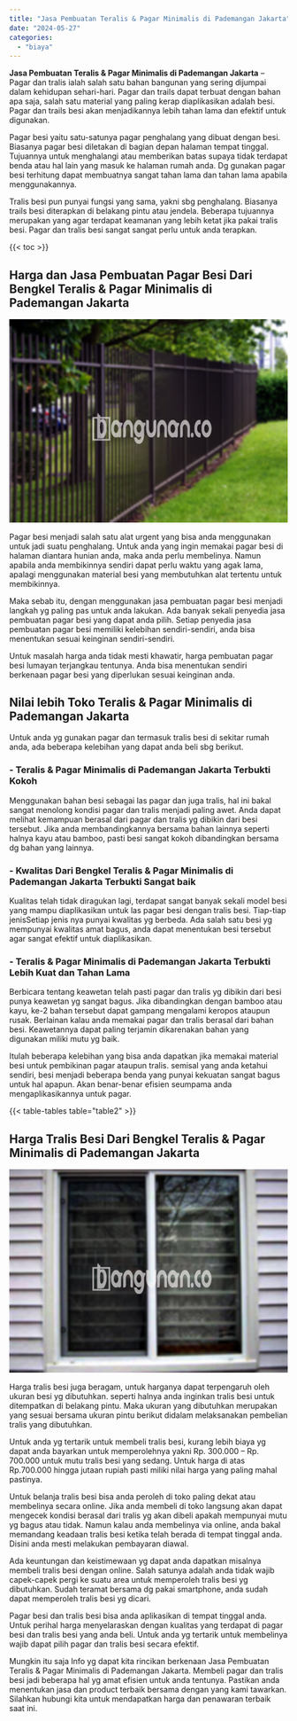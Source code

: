```yaml
---
title: "Jasa Pembuatan Teralis & Pagar Minimalis di Pademangan Jakarta"
date: "2024-05-27"
categories: 
  - "biaya"
---
```


**Jasa Pembuatan Teralis & Pagar Minimalis di Pademangan Jakarta** – Pagar dan tralis ialah salah satu bahan bangunan yang sering dijumpai dalam kehidupan sehari-hari. Pagar dan trails dapat terbuat dengan bahan apa saja, salah satu material yang paling kerap diaplikasikan adalah besi. Pagar dan trails besi akan menjadikannya lebih tahan lama dan efektif untuk digunakan.

Pagar besi yaitu satu-satunya pagar penghalang yang dibuat dengan besi. Biasanya pagar besi diletakan di bagian depan halaman tempat tinggal. Tujuannya untuk menghalangi atau memberikan batas supaya tidak terdapat benda atau hal lain yang masuk ke halaman rumah anda. Dg gunakan pagar besi terhitung dapat membuatnya sangat tahan lama dan tahan lama apabila menggunakannya.

Tralis besi pun punyai fungsi yang sama, yakni sbg penghalang. Biasanya trails besi diterapkan di belakang pintu atau jendela. Beberapa tujuannya merupakan yang agar terdapat keamanan yang lebih ketat jika pakai tralis besi. Pagar dan tralis besi sangat sangat perlu untuk anda terapkan.

{{< toc >}}

## Harga dan Jasa Pembuatan Pagar Besi Dari Bengkel Teralis & Pagar Minimalis di Pademangan Jakarta

![Jasa Pembuatan Teralis & Pagar Minimalis di Pademangan Jakarta](/images/pagar-minimalis-murah-45.png)

Pagar besi menjadi salah satu alat urgent yang bisa anda menggunakan untuk jadi suatu penghalang. Untuk anda yang ingin memakai pagar besi di halaman diantara hunian anda, maka anda perlu membelinya. Namun apabila anda membikinnya sendiri dapat perlu waktu yang agak lama, apalagi menggunakan material besi yang membutuhkan alat tertentu untuk membikinnya.

Maka sebab itu, dengan menggunakan jasa pembuatan pagar besi menjadi langkah yg paling pas untuk anda lakukan. Ada banyak sekali penyedia jasa pembuatan pagar besi yang dapat anda pilih. Setiap penyedia jasa pembuatan pagar besi memiliki kelebihan sendiri-sendiri, anda bisa menentukan sesuai keinginan sendiri-sendiri.

Untuk masalah harga anda tidak mesti khawatir, harga pembuatan pagar besi lumayan terjangkau tentunya. Anda bisa menentukan sendiri berkenaan pagar besi yang diperlukan sesuai keinginan anda.

## Nilai lebih Toko Teralis & Pagar Minimalis di Pademangan Jakarta

Untuk anda yg gunakan pagar dan termasuk tralis besi di sekitar rumah anda, ada beberapa kelebihan yang dapat anda beli sbg berikut.

### \- Teralis & Pagar Minimalis di Pademangan Jakarta Terbukti Kokoh

Menggunakan bahan besi sebagai las pagar dan juga tralis, hal ini bakal sangat menolong kondisi pagar dan tralis menjadi paling awet. Anda dapat melihat kemampuan berasal dari pagar dan tralis yg dibikin dari besi tersebut. Jika anda membandingkannya bersama bahan lainnya seperti halnya kayu atau bamboo, pasti besi sangat kokoh dibandingkan bersama dg bahan yang lainnya.

### \- Kwalitas Dari Bengkel Teralis & Pagar Minimalis di Pademangan Jakarta Terbukti Sangat baik

Kualitas telah tidak diragukan lagi, terdapat sangat banyak sekali model besi yang mampu diaplikasikan untuk las pagar besi dengan tralis besi. Tiap-tiap jenisSetiap jenis nya punyai kwalitas yg berbeda. Ada salah satu besi yg mempunyai kwalitas amat bagus, anda dapat menentukan besi tersebut agar sangat efektif untuk diaplikasikan.

### \- Teralis & Pagar Minimalis di Pademangan Jakarta Terbukti Lebih Kuat dan Tahan Lama

Berbicara tentang keawetan telah pasti pagar dan tralis yg dibikin dari besi punya keawetan yg sangat bagus. Jika dibandingkan dengan bamboo atau kayu, ke-2 bahan tersebut dapat gampang mengalami keropos ataupun rusak. Berlainan kalau anda memakai pagar dan tralis berasal dari bahan besi. Keawetannya dapat paling terjamin dikarenakan bahan yang digunakan miliki mutu yg baik.

Itulah beberapa kelebihan yang bisa anda dapatkan jika memakai material besi untuk pembikinan pagar ataupun tralis. semisal yang anda ketahui sendiri, besi menjadi beberapa benda yang punyai kekuatan sangat bagus untuk hal apapun. Akan benar-benar efisien seumpama anda mengaplikasikannya untuk pagar.

{{< table-tables table="table2" >}}

## Harga Tralis Besi Dari Bengkel Teralis & Pagar Minimalis di Pademangan Jakarta

![Jasa Pembuatan Teralis & Pagar Minimalis di Pademangan Jakarta](/images/teralis-minimalis-murah-20.png)

Harga tralis besi juga beragam, untuk harganya dapat terpengaruh oleh ukuran besi yg dibutuhkan. seperti halnya anda inginkan tralis besi untuk ditempatkan di belakang pintu. Maka ukuran yang dibutuhkan merupakan yang sesuai bersama ukuran pintu berikut didalam melaksanakan pembelian tralis yang dibutuhkan.

Untuk anda yg tertarik untuk membeli tralis besi, kurang lebih biaya yg dapat anda bayarkan untuk memperolehnya yakni Rp. 300.000 – Rp. 700.000 untuk mutu tralis besi yang sedang. Untuk harga di atas Rp.700.000 hingga jutaan rupiah pasti miliki nilai harga yang paling mahal pastinya.

Untuk belanja tralis besi bisa anda peroleh di toko paling dekat atau membelinya secara online. Jika anda membeli di toko langsung akan dapat mengecek kondisi berasal dari tralis yg akan dibeli apakah mempunyai mutu yg bagus atau tidak. Namun kalau anda membelinya via online, anda bakal memandang keadaan tralis besi ketika telah berada di tempat tinggal anda. Disini anda mesti melakukan pembayaran diawal.

Ada keuntungan dan keistimewaan yg dapat anda dapatkan misalnya membeli tralis besi dengan online. Salah satunya adalah anda tidak wajib capek-capek pergi ke suatu area untuk memperoleh tralis besi yg dibutuhkan. Sudah teramat bersama dg pakai smartphone, anda sudah dapat memperoleh tralis besi yg dicari.

Pagar besi dan tralis besi bisa anda aplikasikan di tempat tinggal anda. Untuk perihal harga menyelaraskan dengan kualitas yang terdapat di pagar besi dan tralis besi yang anda beli. Untuk anda yg tertarik untuk membelinya wajib dapat pilih pagar dan tralis besi secara efektif.

Mungkin itu saja Info yg dapat kita rincikan berkenaan Jasa Pembuatan Teralis & Pagar Minimalis di Pademangan Jakarta. Membeli pagar dan tralis besi jadi beberapa hal yg amat efisien untuk anda tentunya. Pastikan anda menentukan jasa dan product terbaik bersama dengan yang kami tawarkan. Silahkan hubungi kita untuk mendapatkan harga dan penawaran terbaik saat ini.
